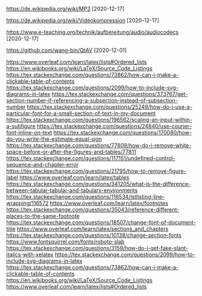 https://de.wikipedia.org/wiki/MP3 [2020-12-17]

https://de.wikipedia.org/wiki/Videokompression [2020-12-17]

https://www.e-teaching.org/technik/aufbereitung/audio/audiocodecs [2020-12-17]

https://github.com/wang-bin/QtAV [2020-12-01]

https://www.overleaf.com/learn/latex/lists#Ordered_lists
https://en.wikibooks.org/wiki/LaTeX/Source_Code_Listings
https://tex.stackexchange.com/questions/73862/how-can-i-make-a-clickable-table-of-contents
https://tex.stackexchange.com/questions/2099/how-to-include-svg-diagrams-in-latex
https://tex.stackexchange.com/questions/373767/get-section-number-if-referencing-a-subsection-instead-of-subsection-number
https://tex.stackexchange.com/questions/25249/how-do-i-use-a-particular-font-for-a-small-section-of-text-in-my-document
https://tex.stackexchange.com/questions/196562/scaling-an-input-within-a-subfigure
https://tex.stackexchange.com/questions/24840/use-courier-font-inline-on-text
https://tex.stackexchange.com/questions/170080/how-do-you-write-the-estimate-equal-sign
https://tex.stackexchange.com/questions/77809/how-do-i-remove-white-space-before-or-after-the-figures-and-tables/77811
https://tex.stackexchange.com/questions/117151/undefined-control-sequence-and-chapter-error
https://tex.stackexchange.com/questions/21795/how-to-remove-figure-label
https://www.overleaf.com/learn/latex/tables
https://tex.stackexchange.com/questions/341205/what-is-the-difference-between-tabular-tabular-and-tabularx-environments
https://tex.stackexchange.com/questions/116534/lstlisting-line-wrapping/116572
https://www.overleaf.com/learn/latex/footnotes
https://tex.stackexchange.com/questions/35043/reference-different-places-to-the-same-footnote
https://tex.stackexchange.com/questions/18507/change-font-of-document-title
https://www.overleaf.com/learn/latex/sections_and_chapters
https://tex.stackexchange.com/questions/10138/change-section-fonts
https://www.fontsquirrel.com/fonts/roboto-slab
https://tex.stackexchange.com/questions/3159/how-do-i-get-fake-slant-italics-with-xelatex
https://tex.stackexchange.com/questions/2099/how-to-include-svg-diagrams-in-latex
https://tex.stackexchange.com/questions/73862/how-can-i-make-a-clickable-table-of-contents
https://en.wikibooks.org/wiki/LaTeX/Source_Code_Listings
https://www.overleaf.com/learn/latex/lists#Ordered_lists